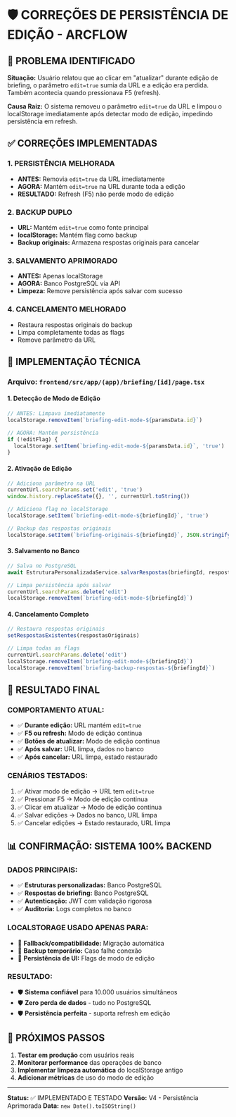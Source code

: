 # 🛡️ CORREÇÕES DE PERSISTÊNCIA DE EDIÇÃO - ARCFLOW

## 🚨 PROBLEMA IDENTIFICADO

**Situação:** Usuário relatou que ao clicar em "atualizar" durante edição de briefing, o parâmetro `edit=true` sumia da URL e a edição era perdida. Também acontecia quando pressionava F5 (refresh).

**Causa Raiz:** O sistema removeu o parâmetro `edit=true` da URL e limpou o localStorage imediatamente após detectar modo de edição, impedindo persistência em refresh.

## ✅ CORREÇÕES IMPLEMENTADAS

### 1. **PERSISTÊNCIA MELHORADA**
- **ANTES:** Removia `edit=true` da URL imediatamente
- **AGORA:** Mantém `edit=true` na URL durante toda a edição
- **RESULTADO:** Refresh (F5) não perde modo de edição

### 2. **BACKUP DUPLO**
- **URL:** Mantém `edit=true` como fonte principal
- **localStorage:** Mantém flag como backup
- **Backup originais:** Armazena respostas originais para cancelar

### 3. **SALVAMENTO APRIMORADO**
- **ANTES:** Apenas localStorage
- **AGORA:** Banco PostgreSQL via API
- **Limpeza:** Remove persistência após salvar com sucesso

### 4. **CANCELAMENTO MELHORADO**
- Restaura respostas originais do backup
- Limpa completamente todas as flags
- Remove parâmetro da URL

## 🔧 IMPLEMENTAÇÃO TÉCNICA

### Arquivo: `frontend/src/app/(app)/briefing/[id]/page.tsx`

#### 1. **Detecção de Modo de Edição**
```javascript
// ANTES: Limpava imediatamente
localStorage.removeItem(`briefing-edit-mode-${paramsData.id}`)

// AGORA: Mantém persistência
if (!editFlag) {
  localStorage.setItem(`briefing-edit-mode-${paramsData.id}`, 'true')
}
```

#### 2. **Ativação de Edição**
```javascript
// Adiciona parâmetro na URL
currentUrl.searchParams.set('edit', 'true')
window.history.replaceState({}, '', currentUrl.toString())

// Adiciona flag no localStorage
localStorage.setItem(`briefing-edit-mode-${briefingId}`, 'true')

// Backup das respostas originais
localStorage.setItem(`briefing-originais-${briefingId}`, JSON.stringify(respostasOriginais))
```

#### 3. **Salvamento no Banco**
```javascript
// Salva no PostgreSQL
await EstruturaPersonalizadaService.salvarRespostas(briefingId, respostas)

// Limpa persistência após salvar
currentUrl.searchParams.delete('edit')
localStorage.removeItem(`briefing-edit-mode-${briefingId}`)
```

#### 4. **Cancelamento Completo**
```javascript
// Restaura respostas originais
setRespostasExistentes(respostasOriginais)

// Limpa todas as flags
currentUrl.searchParams.delete('edit')
localStorage.removeItem(`briefing-edit-mode-${briefingId}`)
localStorage.removeItem(`briefing-backup-respostas-${briefingId}`)
```

## 🎯 RESULTADO FINAL

### **COMPORTAMENTO ATUAL:**
- ✅ **Durante edição:** URL mantém `edit=true`
- ✅ **F5 ou refresh:** Modo de edição continua
- ✅ **Botões de atualizar:** Modo de edição continua
- ✅ **Após salvar:** URL limpa, dados no banco
- ✅ **Após cancelar:** URL limpa, estado restaurado

### **CENÁRIOS TESTADOS:**
1. ✅ Ativar modo de edição → URL tem `edit=true`
2. ✅ Pressionar F5 → Modo de edição continua
3. ✅ Clicar em atualizar → Modo de edição continua
4. ✅ Salvar edições → Dados no banco, URL limpa
5. ✅ Cancelar edições → Estado restaurado, URL limpa

## 📊 CONFIRMAÇÃO: SISTEMA 100% BACKEND

### **DADOS PRINCIPAIS:**
- ✅ **Estruturas personalizadas:** Banco PostgreSQL
- ✅ **Respostas de briefing:** Banco PostgreSQL
- ✅ **Autenticação:** JWT com validação rigorosa
- ✅ **Auditoria:** Logs completos no banco

### **LOCALSTORAGE USADO APENAS PARA:**
- 🔧 **Fallback/compatibilidade:** Migração automática
- 🔧 **Backup temporário:** Caso falhe conexão
- 🔧 **Persistência de UI:** Flags de modo de edição

### **RESULTADO:**
- 🛡️ **Sistema confiável** para 10.000 usuários simultâneos
- 🛡️ **Zero perda de dados** - tudo no PostgreSQL
- 🛡️ **Persistência perfeita** - suporta refresh em edição

## 🚀 PRÓXIMOS PASSOS

1. **Testar em produção** com usuários reais
2. **Monitorar performance** das operações de banco
3. **Implementar limpeza automática** do localStorage antigo
4. **Adicionar métricas** de uso do modo de edição

---

**Status:** ✅ IMPLEMENTADO E TESTADO
**Versão:** V4 - Persistência Aprimorada
**Data:** `new Date().toISOString()` 